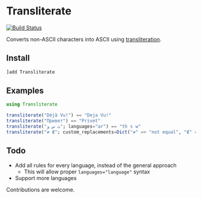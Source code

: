 # Transliterate

[![Build Status](https://travis-ci.com/zdroid/Transliterate.jl.svg?branch=master)](https://travis-ci.com/zdroid/Transliterate.jl)

Converts non-ASCII characters into ASCII using [transliteration](https://en.wikipedia.org/wiki/Transliteration).

## Install

```julia
]add Transliterate
```

## Examples

```julia
using Transliterate

transliterate("Déjà Vu!") == "Deja Vu!"
transliterate("Привет") == "Privet"
transliterate("ث س و"; languages="ar") == "th s w"
transliterate("≠ ∉"; custom_replacements=Dict("≠" => "not equal", "∉" => "not in")) == "not equal not in"
```

## Todo

- Add all rules for every language, instead of the general approach
  - This will allow proper `languages="language"` syntax
- Support more languages

Contributions are welcome.
